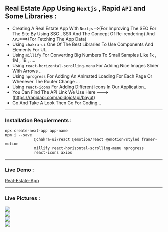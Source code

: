 ##  Real Estate App Using `Nextjs` , Rapid `API` and Some Libraries  :
 + Creating A Real Estate App With `Nextjs`==>(For Improving The SEO For The Site By Using SSG , SSR And The Concept Of Re-rendering) And `API`===>(For Fetching The App Data)
 + Using `chakra-ui` One Of The Best Libraries To Use Components And Elements For UI...
 + Using `millify` For Converting Big Numbers To Small Samples Like 1k , 1M , 1B , ....
 + Using `react-horizontal-scrolling-menu` For Adding Nice Images Slider With Arrows ..
 + Using `nprogress` For Adding An Animated Loading For Each Page Or Whenever The Router Change ... 
 + Using `react-icons` For Adding Different Icons In Our Application.. 
 + You Can Find The API Link We Use Here ---> (https://rapidapi.com/apidojo/api/bayut)
 + Go And Take A Look Then Go For Coding...
 ---------------------------------------------------------------------------------------------------------------
 ### Installation Requierments :
 ```
 npx create-next-app app-name
 npm i --save 
              @chakra-ui/react @emotion/react @emotion/styled framer-motion
              millify react-horizontal-scrolling-menu nprogress
              react-icons axios
   ``` 
  ---------------------------------------------------------------------------------------------------------------
 ### Live Demo : 
 [Real-Estate-App](https://ob-real-estate-app-nextjs-api.onrender.com)
 
 ---------------------------------------------------------------------------------------------------------------
 ### Live Pictures :
 <div>
 <img src='https://user-images.githubusercontent.com/114960595/237770063-7c6277a9-1ad2-4cf5-bb0b-b9919465e529.png' />
 <br />
 <img src='https://user-images.githubusercontent.com/114960595/237770100-327ba9f7-ee1e-4099-9333-389e1b3ec4ac.png' />
  <br />
 <img src='https://user-images.githubusercontent.com/114960595/237770110-53d0c70b-d62e-43ff-aa58-d77807f03285.png' />
  <br />
 <img src='https://user-images.githubusercontent.com/114960595/237770155-71ea67fe-fc2f-420d-a975-6e49f9187e7e.png' />
  <br />
 </div>

